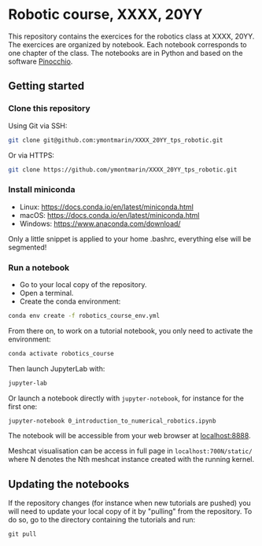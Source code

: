 # Robotic course, XXXX, 20YY

This repository contains the exercices for the robotics class at XXXX, 20YY.
The exercices are organized by notebook. Each notebook corresponds to one chapter of the class.
The notebooks are in Python and based on the software [Pinocchio](https://github.com/stack-of-tasks/pinocchio).

## Getting started

### Clone this repository

Using Git via SSH:

```bash
git clone git@github.com:ymontmarin/XXXX_20YY_tps_robotic.git
```

Or via HTTPS:

```bash
git clone https://github.com/ymontmarin/XXXX_20YY_tps_robotic.git
```

### Install miniconda

- Linux: https://docs.conda.io/en/latest/miniconda.html
- macOS: https://docs.conda.io/en/latest/miniconda.html
- Windows: https://www.anaconda.com/download/

Only a little snippet is applied to your home .bashrc, everything else will be segmented!

### Run a notebook

- Go to your local copy of the repository.
- Open a terminal.
- Create the conda environment:

```bash
conda env create -f robotics_course_env.yml
```

From there on, to work on a tutorial notebook, you only need to activate the environment:

```bash
conda activate robotics_course
```

Then launch JupyterLab with:

```bash
jupyter-lab
```

Or launch a notebook directly with ``jupyter-notebook``, for instance for the first one:

```bash
jupyter-notebook 0_introduction_to_numerical_robotics.ipynb
```

The notebook will be accessible from your web browser at [localhost:8888](http://localhost:8888).

Meshcat visualisation can be access in full page in `localhost:700N/static/` where N denotes the Nth meshcat instance created with the running kernel.

## Updating the notebooks

If the repository changes (for instance when new tutorials are pushed) you will need to update your local copy of it by "pulling" from the repository. To do so, go to the directory containing the tutorials and run:

```
git pull
```
